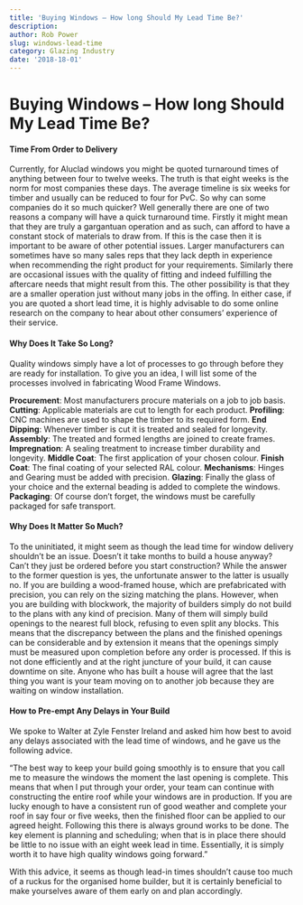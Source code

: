 ```yaml
---
title: 'Buying Windows – How long Should My Lead Time Be?'
description: 
author: Rob Power
slug: windows-lead-time
category: Glazing Industry
date: '2018-18-01'
---
```


# Buying Windows – How long Should My Lead Time Be?
####  Time From Order to Delivery

Currently, for Aluclad windows you might be quoted turnaround times of anything between four to twelve weeks. The truth is that eight weeks is the norm for most companies these days. The average timeline is six weeks for timber and usually can be reduced to four for PvC. So why can some companies do it so much quicker? Well generally there are one of two reasons a company will have a quick turnaround time. Firstly it might mean that they are truly a gargantuan operation and as such, can afford to have a constant stock of materials to draw from. If this is the case then it is important to be aware of other potential issues. Larger manufacturers can sometimes have so many sales reps that they lack depth in experience when recommending the right product for your requirements. Similarly there are occasional issues with the quality of fitting and indeed fulfilling the aftercare needs that might result from this. The other possibility is that they are a smaller operation just without many jobs in the offing. In either case, if you are quoted a short lead time, it is highly advisable to do some online research on the company to hear about other consumers’ experience of their service.
#### Why Does It Take So Long?
Quality windows simply have a lot of processes to go through before they are ready for installation. To give you an idea, I will list some of the processes involved in fabricating Wood Frame Windows.

**Procurement**: Most manufacturers procure materials on a job to job basis.
**Cutting**: Applicable materials are cut to length for each product.
**Profiling**: CNC machines are used to shape the timber to its required form.
**End Dipping**: Whenever timber is cut it is treated and sealed for longevity.
**Assembly**: The treated and formed lengths are joined to create frames.
**Impregnation**: A sealing treatment to increase timber durability and longevity.
**Middle Coat**: The first application of your chosen colour.
**Finish Coat**: The final coating of your selected RAL colour.
**Mechanisms**: Hinges and Gearing must be added with precision.
**Glazing**: Finally the glass of your choice and the external beading is added to complete the windows.
**Packaging**: Of course don’t forget, the windows must be carefully packaged for safe transport.
#### Why Does It Matter So Much?
To the uninitiated, it might seem as though the lead time for window delivery shouldn’t be an issue. Doesn’t it take months to build a house anyway? Can’t they just be ordered before you start construction? While the answer to the former question is yes, the unfortunate answer to the latter is usually no. If you are building a wood-framed house, which are prefabricated with precision, you can rely on the sizing matching the plans. However, when you are building with blockwork, the majority of builders simply do not build to the plans with any kind of precision. Many of them will simply build openings to the nearest full block, refusing to even split any blocks. This means that the discrepancy between the plans and the finished openings can be considerable and by extension it means that the openings simply must be measured upon completion before any order is processed. If this is not done efficiently and at the right juncture of your build, it can cause downtime on site. Anyone who has built a house will agree that the last thing you want is your team moving on to another job because they are waiting on window installation.
#### How to Pre-empt Any Delays in Your Build
We spoke to Walter at Zyle Fenster Ireland and asked him how best to avoid any delays associated with the lead time of windows, and he gave us the following advice.

“The best way to keep your build going smoothly is to ensure that you call me to measure the windows the moment the last opening is complete. This means that when I put through your order, your team can continue with constructing the entire roof while your windows are in production. If you are lucky enough to have a consistent run of good weather and complete your roof in say four or five weeks, then the finished floor can be applied to our agreed height. Following this there is always ground works to be done. The key element is planning and scheduling; when that is in place there should be little to no issue with an eight week lead in time. Essentially, it is simply worth it to have high quality windows going forward.”

With this advice, it seems as though lead-in times shouldn’t cause too much of a ruckus for the organised home builder, but it is certainly beneficial to make yourselves aware of them early on and plan accordingly.
